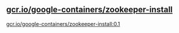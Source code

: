 
[gcr.io/google-containers/zookeeper-install](https://hub.docker.com/r/anjia0532/google-containers.zookeeper-install/tags/)
-----


[gcr.io/google-containers/zookeeper-install:0.1](https://hub.docker.com/r/anjia0532/google-containers.zookeeper-install/tags/)


